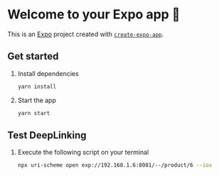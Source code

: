 # Welcome to your Expo app 👋

This is an [Expo](https://expo.dev) project created with [`create-expo-app`](https://www.npmjs.com/package/create-expo-app).

## Get started

1. Install dependencies

    ```bash
    yarn install
    ```

2. Start the app

    ```bash
    yarn start
    ```

## Test DeepLinking

1. Execute the following script on your terminal

    ```bash
    npx uri-scheme open exp://192.168.1.6:8081/--/product/6 --ios
    ```
